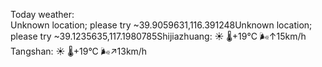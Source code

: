 Today weather:  
Unknown location; please try ~39.9059631,116.391248Unknown location; please try ~39.1235635,117.1980785Shijiazhuang: ☀️ 🌡️+19°C 🌬️↑15km/h  
Tangshan: ☀️ 🌡️+19°C 🌬️↗13km/h  
